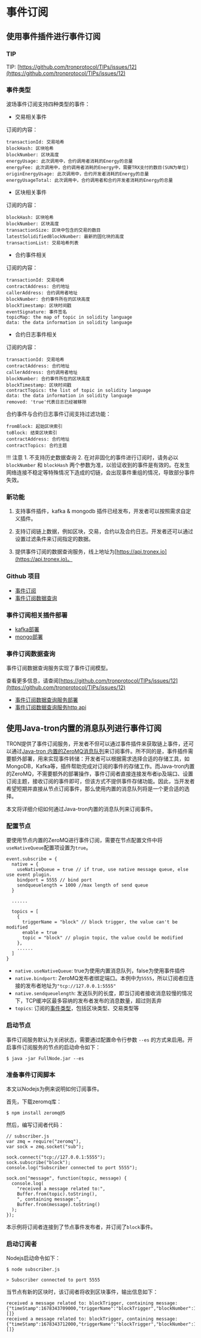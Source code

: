 
# 事件订阅
## 使用事件插件进行事件订阅

### TIP

TIP: [https://github.com/tronprotocol/TIPs/issues/12](https://github.com/tronprotocol/TIPs/issues/12)

### 事件类型
波场事件订阅支持四种类型的事件：

- 交易相关事件

订阅的内容：

```
transactionId: 交易哈希  
blockHash: 区块哈希  
blockNumber: 区块高度  
energyUsage: 此次调用中，合约调用者消耗的Energy的总量  
energyFee: 此次调用中，合约调用者消耗的Energy中，需要TRX支付的数目(SUN为单位)  
originEnergyUsage: 此次调用中，合约开发者消耗的Energy的总量  
energyUsageTotal: 此次调用中，合约调用者和合约开发者消耗的Energy的总量  
```

- 区块相关事件

订阅的内容：

```
blockHash: 区块哈希  
blockNumber: 区块高度  
transactionSize: 区块中包含的交易的数目  
latestSolidifiedBlockNumber: 最新的固化块的高度  
transactionList: 交易哈希列表  
```

- 合约事件相关

订阅的内容：

```
transactionId: 交易哈希  
contractAddress: 合约地址  
callerAddress: 合约调用者地址  
blockNumber: 合约事件所在的区块高度  
blockTimestamp: 区块时间戳  
eventSignature: 事件签名  
topicMap: the map of topic in solidity language  
data: the data information in solidity language  
```

- 合约日志事件相关

订阅的内容：

```
transactionId: 交易哈希  
contractAddress: 合约地址  
callerAddress: 合约调用者地址  
blockNumber: 合约事件所在的区块高度  
blockTimestamp: 区块时间戳  
contractTopics: the list of topic in solidity language  
data: the data information in solidity language  
removed: 'true'代表日志已经被移除  
```

合约事件与合约日志事件订阅支持过滤功能：

```
fromBlock: 起始区块索引  
toBlock: 结束区块索引  
contractAddress: 合约地址  
contractTopics: 合约主题  
```

!!! 注意
    1. 不支持历史数据查询
    2. 在对非固化的事件进行订阅时，请务必以`blockNumber` 和 `blockHash` 两个参数为准，以验证收到的事件是有效的。在发生网络连接不稳定等特殊情况下造成的切链，会出现事件重组的情况，导致部分事件失效。

### 新功能

1. 支持事件插件，kafka & mongodb 插件已经发布，开发者可以按照需求自定义插件。

2. 支持订阅链上数据，例如区块，交易，合约以及合约日志。开发者还可以通过设置过滤条件来订阅指定的数据。

3. 提供事件订阅的数据查询服务，线上地址为[https://api.tronex.io](https://api.tronex.io)。

### Github 项目

- [事件订阅](https://github.com/tronprotocol/event-plugin)
- [事件订阅数据查询](https://github.com/tronprotocol/tron-eventquery)

### 事件订阅相关插件部署

- [kafka部署](https://tronprotocol.github.io/documentation-zh/developers/deployment/#kafka)
- [mongo部署](https://tronprotocol.github.io/documentation-zh/developers/deployment/#mongo)

### 事件订阅数据查询

事件订阅数据查询服务实现了事件订阅模型。

查看更多信息，请查阅[https://github.com/tronprotocol/TIPs/issues/12](https://github.com/tronprotocol/TIPs/issues/12)

- [事件订阅数据查询服务部署](https://tronprotocol.github.io/documentation-zh/developers/deployment/#_6)
- [事件订阅数据查询服务http api](https://github.com/tronprotocol/documentation-en/blob/master/docs_without_index/plugin/event-query-http.md)


## 使用Java-tron内置的消息队列进行事件订阅
TRON提供了事件订阅服务，开发者不但可以通过事件插件来获取链上事件，还可以通过[Java-tron 内置的ZeroMQ消息队列](https://github.com/tronprotocol/tips/blob/master/tip-28.md)来订阅事件。所不同的是，事件插件需要额外部署，用来实现事件转储：开发者可以根据需求选择合适的存储工具，如MongoDB，Kafka等，插件帮助完成对订阅的事件的存储工作。而Java-tron内置的ZeroMQ，不需要额外的部署操作，事件订阅者直接连接发布者ip及端口、设置订阅主题，接收订阅的事件即可，但该方式不提供事件存储功能。因此，当开发者希望短期并直接从节点订阅事件，那么使用内置的消息队列将是一个更合适的选择。

本文将详细介绍如何通过Java-tron内置的消息队列来订阅事件。


### 配置节点
要使用节点内置的ZeroMQ进行事件订阅，需要在节点配置文件中将`useNativeQueue`配置项设置为`true`。
```
event.subscribe = {
  native = {
    useNativeQueue = true // if true, use native message queue, else use event plugin.
    bindport = 5555 // bind port
    sendqueuelength = 1000 //max length of send queue
  }

  ......
 
  topics = [
    {
      triggerName = "block" // block trigger, the value can't be modified
      enable = true
      topic = "block" // plugin topic, the value could be modified
    },
    ......
  ]
}
```

* `native.useNativeQueue`: true为使用内置消息队列，false为使用事件插件
* `native.bindport`: ZeroMQ发布者绑定端口。本例中为`5555`，所以订阅者应连接的发布者地址为`"tcp://127.0.0.1:5555"`
* `native.sendqueuelength`: 发送队列的长度，即当订阅者接收消息较慢的情况下，TCP缓冲区最多容纳的发布者发布的消息数量，超过则丢弃
* `topics`: 订阅的[事件类型](../../architecture/event/#_3)，包括区块类型、交易类型等

### 启动节点
事件订阅服务默认为关闭状态，需要通过配置命令行参数 `--es` 的方式来启用。开启事件订阅服务的节点的启动命令如下：
```
$ java -jar FullNode.jar --es
```

### 准备事件订阅脚本
本文以Nodejs为例来说明如何订阅事件。

首先，下载zeromq库：
```
$ npm install zeromq@5
```
然后，编写订阅者代码：
```
// subscriber.js
var zmq = require("zeromq"),
var sock = zmq.socket("sub");

sock.connect("tcp://127.0.0.1:5555");
sock.subscribe("block");
console.log("Subscriber connected to port 5555");

sock.on("message", function(topic, message) {
  console.log(
    "received a message related to:",
    Buffer.from(topic).toString(),
    ", containing message:",
    Buffer.from(message).toString()
  );
});
```
本示例将订阅者连接到了节点事件发布者，并订阅了`block`事件。

### 启动订阅者
Nodejs启动命令如下：
```
$ node subscriber.js

> Subscriber connected to port 5555
```
当节点有新的区块时，该订阅者将收到区块事件，输出信息如下：
```
received a message related to: blockTrigger, containing message: {"timeStamp":1678343709000,"triggerName":"blockTrigger","blockNumber":1361,"blockHash":"00000000000005519b3995cd638753a862c812d1bda11de14bbfaa5ad3383280","transactionSize":0,"latestSolidifiedBlockNumber":1361,"transactionList":[]}
received a message related to: blockTrigger, containing message: {"timeStamp":1678343712000,"triggerName":"blockTrigger","blockNumber":1362,"blockHash":"0000000000000552d53d1bdd9929e4533a983f14df8931ee9b3bf6d6c74a47b0","transactionSize":0,"latestSolidifiedBlockNumber":1362,"transactionList":[]}
```